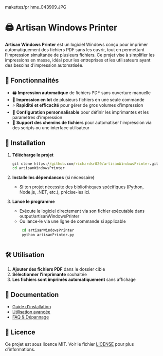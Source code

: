 makettes/pr hme_043909.JPG

# 🖨️ Artisan Windows Printer

**Artisan Windows Printer** est un logiciel Windows conçu pour imprimer automatiquement des fichiers PDF sans les ouvrir, tout en permettant l'impression simultanée de plusieurs fichiers. Ce projet vise à simplifier les impressions en masse, idéal pour les entreprises et les utilisateurs ayant des besoins d'impression automatisée.

## 📌 Fonctionnalités

- 🖨️ **Impression automatique** de fichiers PDF sans ouverture manuelle  
- 📂 **Impression en lot** de plusieurs fichiers en une seule commande  
- ⚡ **Rapidité et efficacité** pour gérer de gros volumes d'impression  
- 🔧 **Configuration personnalisable** pour définir les imprimantes et les paramètres d'impression  
- 💾 **Support des chemins de fichiers** pour automatiser l'impression via des scripts ou une interface utilisateur  

## 🚀 Installation

1. **Télécharge le projet**  
   ```cmd
   git clone https://github.com/richardsr020/artisanWindowsPrinter.git
   cd artisanWindowsPrinter
   ```

2. **Installe les dépendances** (si nécessaire)  
   - Si ton projet nécessite des bibliothèques spécifiques (Python, Node.js, .NET, etc.), précise-les ici.

3. **Lance le programme**  
   - Exécute le logiciel directement via son fichier exécutable dans output/artisanWindowsPrinter  
   - Ou lance-le via une ligne de commande si applicable
     ```cmd
      cd artisanWindowsPrinter
      python artisanPrinter.py 
   ```

## 🛠️ Utilisation

1. **Ajouter des fichiers PDF** dans le dossier cible  
2. **Sélectionner l’imprimante** souhaitée  
3. **Les fichiers sont imprimés automatiquement** sans affichage  


## 📖 Documentation

- [Guide d'installation](docs/installation.md)  
- [Utilisation avancée](docs/utilisation.md)  
- [FAQ & Dépannage](docs/faq.md)  


## 📜 Licence

Ce projet est sous licence MIT. Voir le fichier [LICENSE](LICENSE) pour plus d’informations.
